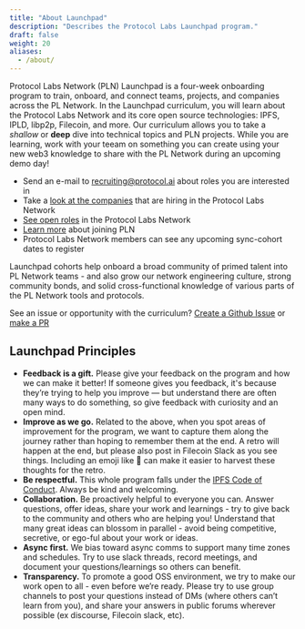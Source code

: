 ```yaml
---
title: "About Launchpad"
description: "Describes the Protocol Labs Launchpad program."
draft: false
weight: 20
aliases:
  - /about/
---
```


Protocol Labs Network (PLN) Launchpad is a four-week onboarding program to train, onboard, and connect teams, projects, and companies across the PL Network.
In the Launchpad curriculum, you will learn about the Protocol Labs Network and its core open source technologies: IPFS, IPLD, libp2p, Filecoin, and more.
Our curriculum allows you to take a _shallow_ or **deep** dive into technical topics and PLN projects.
While you are learning, work with your teeam on something you can create using your new web3 knowledge to share with the PL Network during an upcoming demo day!

- Send an e-mail to <a href="mailto:recruiting@protocol.ai?subject=Launchpad: Join PLN">recruiting@protocol.ai about roles you are interested in</a>
- Take a <a href="https://jobs.protocol.ai/companies" target="_blank">look at the companies</a> that are hiring in the Protocol Labs Network</li>
- <a href="https://jobs.protocol.ai/jobs" target="_blank"> See open roles</a> in the Protocol Labs Network</li>
- <a href="https://protocol.ai/join/" target="_blank"> Learn more</a> about joining PLN</li>
- Protocol Labs Network members can see any upcoming sync-cohort dates to register</li>


Launchpad cohorts help onboard a broad community of primed talent into PL Network teams - and also grow our network engineering culture, strong community bonds, and solid cross-functional knowledge of various parts of the PL Network tools and protocols.


See an issue or opportunity with the curriculum? <a href="https://github.com/protocol/launchpad/issues">Create a Github Issue<a> or <a href="https://github.com/protocol/launchpad"> make a PR<a>



  <h2>Launchpad Principles</h2>
  <p>
  <ul>
    <li><b>Feedback is a gift.</b> Please give your feedback on the program and how we can make it better! If someone gives you feedback, it's because they’re trying to help you improve — but understand there are often many ways to do something, so give feedback with curiosity and an open mind.</li>
    <li><b>Improve as we go.</b> Related to the above, when you spot areas of improvement for the program, we want to capture them along the journey rather than hoping to remember them at the end. A retro will happen at the end, but please also post in Filecoin Slack as you see things. Including an emoji like 🤔 can make it easier to harvest these thoughts for the retro.</li>
    <li><b>Be respectful.</b> This whole program falls under the <a href="https://github.com/ipfs/community/blob/master/code-of-conduct.md">IPFS Code of Conduct</a>. Always be kind and welcoming.</li>
    <li><b>Collaboration.</b> Be proactively helpful to everyone you can. Answer questions, offer ideas, share your work and learnings - try to give back to the community and others who are helping you! Understand that many great ideas can blossom in parallel - avoid being competitive, secretive, or ego-ful about your work or ideas.</li>
    <li><b>Async first.</b> We bias toward async comms to support many time zones and schedules. Try to use slack threads, record meetings, and document your questions/learnings so others can benefit.</li>
    <li><b>Transparency.</b> To promote a good OSS environment, we try to make our work open to all - even before we’re ready. Please try to use group channels to post your questions instead of DMs (where others can’t learn from you), and share your answers in public forums wherever possible (ex discourse, Filecoin slack, etc).</li>
  </ul>
  </p>
</div>

<div style="height: 10px;"></div>

